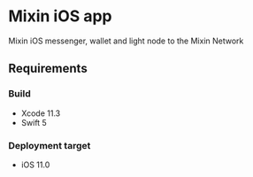 # Mixin iOS app
Mixin iOS messenger, wallet and light node to the Mixin Network

## Requirements

### Build
- Xcode 11.3
- Swift 5

### Deployment target
- iOS 11.0

